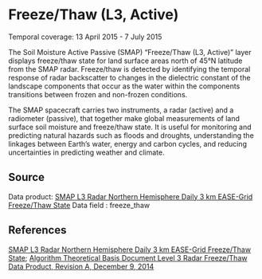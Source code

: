 # Freeze/Thaw (L3, Active)
Temporal coverage: 13 April 2015 - 7 July 2015

The Soil Moisture Active Passive (SMAP) “Freeze/Thaw (L3, Active)” layer displays freeze/thaw state for land surface areas north of 45°N latitude from the SMAP radar. Freeze/thaw is detected by identifying the temporal response of radar backscatter to changes in the dielectric constant of the landscape components that occur as the water within the components transitions between frozen and non-frozen conditions.

The SMAP spacecraft carries two instruments, a radar (active) and a radiometer (passive), that together make global measurements of land surface soil moisture and freeze/thaw state. It is useful for monitoring and predicting natural hazards such as floods and droughts, understanding the linkages between Earth’s water, energy and carbon cycles, and reducing uncertainties in predicting weather and climate.

## Source
Data product: [SMAP L3 Radar Northern Hemisphere Daily 3 km EASE-Grid Freeze/Thaw State](http://nsidc.org/data/spl3fta/)
Data field : freeze_thaw

## References
[SMAP L3 Radar Northern Hemisphere Daily 3 km EASE-Grid Freeze/Thaw State](http://nsidc.org/data/spl3fta/); [Algorithm Theoretical Basis Document Level 3 Radar Freeze/Thaw Data Product, Revision A, December 9, 2014](https://nsidc.org/sites/nsidc.org/files/files/274_L3_FT_A_RevA_web.pdf)  
